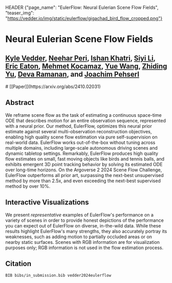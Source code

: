 HEADER {"page_name": "EulerFlow: Neural Eulerian Scene Flow Fields", "teaser_img": "https://vedder.io/img/static/eulerflow/gigachad_bird_flow_cropped.png"}

<style>
[id*="render-container"] {
    width: 100%;
    height: 600px;
    border: 1px solid #ccc;
    margin-top: 20px;
}
[id*="slider-container"] {
    width: 100%;
    margin-top: 20px;
    display: flex;
    align-items: center;
}
[id*="frame-slider"] {
    flex-grow: 1;
    margin-right: 10px;
}
[id*="frame-number"] {
    width: 50px;
    text-align: right;
}

.gigachad_viewer {
    display: none;
}


#filler {
    width: 100%;
    height: 200px;
    border: 1px solid #ccc;
    margin-top: 20px;
    background-color: #f0f0f0;
    display: flex;
    justify-content: center;
    align-items: center;
    /* Set font size */
    font-size: 24px;
}

</style>


# Neural Eulerian Scene Flow Fields

## [Kyle Vedder](http://vedder.io), [Neehar Peri](http://www.neeharperi.com/), [Ishan Khatri](https://ishan.khatri.io/), [Siyi Li](http://linkedin.com/in/siyi-li-14a958328), [Eric Eaton](https://www.seas.upenn.edu/~eeaton/), [Mehmet Kocamaz](https://www.linkedin.com/in/mehmet-kocamaz/), [Yue Wang](https://yuewang.xyz/), [Zhiding Yu](https://chrisding.github.io/), [Deva Ramanan](https://www.cs.cmu.edu/~deva/), and [Joachim Pehserl](https://www.linkedin.com/in/joachim-pehserl-45514a98/)


<div class="centered">
# [[Paper]](https://arxiv.org/abs/2410.02031)
</div>


## Abstract

We reframe scene flow as the task of estimating a continuous space-time ODE that describes motion for an entire observation sequence, represented with a neural prior. Our method, EulerFlow, optimizes this neural prior estimate against several multi-observation reconstruction objectives, enabling high quality scene flow estimation via pure self-supervision on real-world data. EulerFlow works out-of-the-box without tuning across multiple domains, including large-scale autonomous driving scenes and dynamic tabletop settings. Remarkably, EulerFlow produces high quality flow estimates on small, fast moving objects like birds and tennis balls, and exhibits emergent 3D point tracking behavior by solving its estimated ODE over long-time horizons. On the Argoverse 2 2024 Scene Flow Challenge, EulerFlow outperforms all prior art, surpassing the next-best unsupervised method by more than 2.5x, and even exceeding the next-best supervised method by over 10%.

## Interactive Visualizations

We present _representative_ examples of EulerFlow's performance on a variety of scenes in order to provide honest depictions of the performance you can expect out of EulerFlow on diverse, in-the-wild data. While these results highlight EulerFlow's many strengths, they also accurately portray its weaknesses, such as adding motion to partially occluded areas or on nearby static surfaces. Scenes with RGB information are for visualization purposes only; RGB information is not used in the flow estimation process.

<div id="iteractive_vis"></div>

<script type="module">
import { setupSceneFlow } from './js/eulerflow/scene_flow_vis.js';
import { setupTraj } from './js/eulerflow/traj_vis.js';

const id_to_metadata = await fetch("./img/static/eulerflow/metadata.json").then(response => response.json())

const container_ids = Object.keys(id_to_metadata);


function showId(id) {
    // Hide the filler
    document.getElementById("filler").style.display = "none";
    // Hide all containers
    container_ids.forEach((id) => {
        document.getElementById(id).style.display = "none";
    });
    // Show the selected container
    document.getElementById(id).style.display = "block";

    // Load the scene flow and trajectory for the selected container
    let flow_container = document.getElementById(`${id}-flow-render-container`);
    let flow_slider = document.getElementById(`${id}-flow-frame-slider`);
    let flow_frame_number = document.getElementById(`${id}-flow-frame-number`);
    let traj_container = document.getElementById(`${id}-traj-render-container`);
    let traj_slider = document.getElementById(`${id}-traj-frame-slider`);
    let traj_frame_number = document.getElementById(`${id}-traj-frame-number`);

    // Check to see if the scene flow and trajectory have already been set up
    if (flow_container.innerHTML !== "" && traj_container.innerHTML !== "") {
        return;
    }

    let metadata = id_to_metadata[id];

    setupSceneFlow(flow_container, flow_slider, flow_frame_number, metadata.data_path, metadata.num_steps, metadata.camera_position, metadata.lookat);
    setupTraj(traj_container, traj_slider, traj_frame_number, metadata.data_path, metadata.num_traj, metadata.num_steps, metadata.camera_position, metadata.lookat);

}


const interactive_vis = document.getElementById("iteractive_vis");
// Create image row
const image_row = document.createElement("div");
// Add "centered" and "image_row" classes
image_row.className = "centered image_row";
interactive_vis.appendChild(image_row);

// Create filler div
const filler = document.createElement("div");
filler.id = "filler";
// Add centered class
filler.className = "centered";
filler.innerHTML = "Click one of the images above to view an interactive visualization of the scene flow and a trajectory.";
interactive_vis.appendChild(filler);


// Create row of images and make them clickable
container_ids.forEach((id) => {
    const metadata = id_to_metadata[id];
    const image_path = metadata.image_path;
    // Compute width based on number of images
    const width = `${100 / container_ids.length}%`;
    // Create image element
    const img = document.createElement("img");
    img.src = image_path;
    img.style.width = width;
    img.style.cursor = "pointer";
    // Make click event listener
    img.onclick = function() {
        showId(id);
    };
    // Add image to row
    image_row.appendChild(img);
});


container_ids.forEach((id) => {
    const metadata = id_to_metadata[id];
    const name = metadata.title;
    const num_steps = metadata.num_steps;
    const num_traj = metadata.num_traj;

    // Create base wrapper
    const container = document.createElement("div");
    container.id = id;
    container.className = "gigachad_viewer";
    interactive_vis.appendChild(container);
    

    // ===========
    // Scene Flow
    // ===========


    // Add scene flow header
    const header = document.createElement("h3");
    header.innerHTML = `${name} Scene Flow`;
    container.appendChild(header);

    // Add centered div
    const centered = document.createElement("div");
    centered.className = "centered";
    container.appendChild(centered);

    // Add flow render container
    const flow_render_container = document.createElement("div");
    flow_render_container.id = `${id}-flow-render-container`;
    centered.appendChild(flow_render_container);

    // Add flow slider container
    const flow_slider_container = document.createElement("div");
    flow_slider_container.id = `${id}-flow-slider-container`;
    centered.appendChild(flow_slider_container);

    // Add flow slider
    const flow_slider = document.createElement("input");
    flow_slider.type = "range";
    flow_slider.id = `${id}-flow-frame-slider`;
    flow_slider.min = 0;
    flow_slider.max = num_steps - 1;
    flow_slider.value = 0;
    flow_slider.className = "centered";
    flow_slider_container.appendChild(flow_slider);

    // Add "Frame " text and frame number
    const frame_number = document.createElement("span");
    frame_number.id = `${id}-flow-frame-number`;
    frame_number.innerHTML = "0";
    flow_slider_container.appendChild(document.createTextNode("Frame "));
    flow_slider_container.appendChild(frame_number);

    // Add instructions
    const flow_instructions = document.createElement("p");
    flow_instructions.innerHTML = "Use the slider or arrow keys to navigate through the frames.";
    centered.appendChild(flow_instructions);



    // ===========
    // Trajectory
    // ===========

    // Add trajectory header
    const traj_header = document.createElement("h3");
    traj_header.innerHTML = `${name} Trajectory`;
    container.appendChild(traj_header);

    // Add centered div
    const traj_centered = document.createElement("div");
    traj_centered.className = "centered";
    container.appendChild(traj_centered);

    // Add traj render container
    const traj_render_container = document.createElement("div");
    traj_render_container.id = `${id}-traj-render-container`;
    traj_centered.appendChild(traj_render_container);

    // Add traj slider container
    const traj_slider_container = document.createElement("div");
    traj_slider_container.id = `${id}-traj-slider-container`;
    traj_centered.appendChild(traj_slider_container);

    // Add traj slider
    const traj_slider = document.createElement("input");
    traj_slider.type = "range";
    traj_slider.id = `${id}-traj-frame-slider`;
    traj_slider.min = 0;
    traj_slider.max = num_steps - 1;
    traj_slider.value = 0;
    traj_slider.className = "centered";
    traj_slider_container.appendChild(traj_slider);

    // Add "Frame " text and frame number
    const traj_frame_number = document.createElement("span");
    traj_frame_number.id = `${id}-traj-frame-number`;
    traj_frame_number.innerHTML = "0";
    traj_slider_container.appendChild(document.createTextNode("Frame "));
    traj_slider_container.appendChild(traj_frame_number);

    // Add instructions
    const traj_instructions = document.createElement("p");
    traj_instructions.innerHTML = "Use the slider or arrow keys to navigate through the frames.";
    // If there are multiple trajectories, add a note about the color scheme
    if (num_traj > 1) {
        traj_instructions.innerHTML += " Color represents Euler integration with shorter step sizes from Δt = 1 to Δt = 1/8. Full red represents Δt = 1.";
    }
    traj_centered.appendChild(traj_instructions);
});

// Create a Web Worker for preloading all PLY and JSON files
const preloadWorker = new Worker('js/eulerflow/preloader.js', { type: "module" });

// Start preloading files in the background
preloadWorker.postMessage('start');

// Listen for success or error messages from the worker
preloadWorker.onmessage = function(event) {
    if (event.data.status === 'success') {
        console.log('All PLY and JSON files preloaded successfully');
    } else if (event.data.status === 'error') {
        console.error('Error preloading files:', event.data.error);
    }
};

</script>

## Citation

```
BIB bibs/in_submission.bib vedder2024eulerflow
```